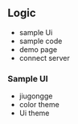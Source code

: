 ## Logic

* sample Ui
* sample code
* demo page
* connect server

### Sample UI

* jiugongge
* color theme
* Ui theme
